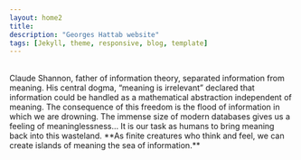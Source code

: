 ```yaml
---
layout: home2
title: 
description: "Georges Hattab website"
tags: [Jekyll, theme, responsive, blog, template]
---
```



<!--[![](/images/maze0.png)](/research)-->
<br>
Claude Shannon, father of information theory, separated information from meaning. His central dogma, “meaning is irrelevant” declared that information could be handled as a mathematical abstraction independent of meaning. The consequence of this freedom is the flood of information in which we are drowning. The immense size of modern databases gives us a feeling of meaninglessness… It is our task as humans to bring meaning back into this wasteland. **As finite creatures who think and feel, we can create islands of meaning the sea of information.**
<br>
<!--[![](/images/maze1.png)](/creative)-->

